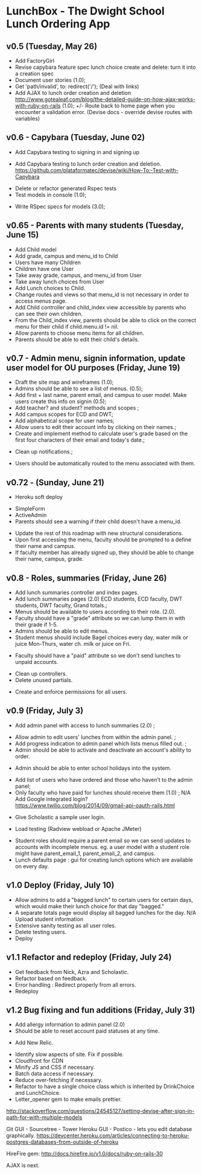 # LunchBox - The Dwight School Lunch Ordering App 

## v0.5 (Tuesday, May 26)

- Add FactoryGirl 
- Revise capybara feature spec lunch choice create and delete: turn it into a creation spec
- Document user stories (1.0);
- Get 'path/invalid', to: redirect('/'); (Deal with links)
- Add AJAX to lunch order creation and deletion  http://www.gotealeaf.com/blog/the-detailed-guide-on-how-ajax-works-with-ruby-on-rails (1.0);
+/- Route back to home page when you encounter a validation error. (Devise docs - override devise routes with variables)

## v0.6 - Capybara (Tuesday, June 02)

- Add Capybara testing to signing in and signing up
* Add Capybara testing to lunch order creation and deletion. https://github.com/plataformatec/devise/wiki/How-To:-Test-with-Capybara
- Delete or refactor generated Rspec tests 
- Test models in console (1.0);
* Write RSpec specs for models (3.0);

## v0.65 - Parents with many students (Tuesday, June 15)
- Add Child model 
- Add grade, campus and menu_id to Child 
- Users have many Children
- Children have one User 
- Take away grade, campus, and menu_id from User
- Take away lunch choices from User
- Add Lunch choices to Child. 
- Change routes and views so that menu_id is not necessary in order to access menus page. 
- Add Child controller and child_index view accessible by parents who can see their own children. 
- From the Child_index view, parents should be able to click on the correct menu for their child if child.menu.id != nil.  
- Allow parents to choose menu items for all children. 
- Parents should be able to edit their child's details. 

## v0.7 - Admin menu, signin information, update user model for OU purposes (Friday, June 19)

- Draft the site map and wireframes (1.0);
- Admins should be able to see a list of menus. (0.5);
- Add first + last name, parent email, and campus to user model. Make users create this info on signin (0.5);
- Add teacher? and student? methods and scopes ;
- Add campus scopes for ECD and DWT; 
- Add alphabetical scope for user names; 
- Allow users to edit their account info by clicking on their names.;
- Create and implement method to calculate user's grade based on the first four characters of their email and today's date.;
* Clean up notifications.;
- Users should be automatically routed to the menu associated with them. 


## v0.72 - (Sunday, June 21)

- Heroku soft deploy 
* SimpleForm
* ActiveAdmin
* Parents should see a warning if their child doesn't have a menu_id. 
- Update the rest of this roadmap with new structural considerations.
- Upon first accessing the menu, faculty should be prompted to a define their name and campus. 
- If faculty member has already signed up, they should be able to change their name, campus, grade. 

## v0.8 - Roles, summaries (Friday, June 26)

- Add lunch summaries controller and index pages. 
- Add lunch summaries pages (2.0) ECD students, ECD faculty, DWT students, DWT faculty, Grand totals.; 
- Menus should be available to users according to their role. (2.0).
- Faculty should have a "grade" attribute so we can lump them in with their grade if 1-5. 
- Admins should be able to edit menus. 
- Student menus should include Bagel choices every day, water milk or juice Mon-Thurs, water ch. milk or juice on Fri.
* Faculty should have a "paid" attribute so we don't send lunches to unpaid accounts.
- Clean up controllers. 
- Delete unused partials. 
* Create and enforce permissions for all users. 


## v0.9 (Friday, July 3)

- Add admin panel with access to lunch summaries (2.0) ;
* Allow admin to edit users' lunches from within the admin panel. ;
* Add progress indication to admin panel which lists menus filled out. ;
* Admin should be able to activate and deactivate an account's ability to order. 
- Admin should be able to enter school holidays into the system.  
* Add list of users who have ordered and those who haven’t to the admin panel;
* Only faculty who have paid for lunches should receive them (1.0) ;
N/A Add Google integrated login? https://www.twilio.com/blog/2014/09/gmail-api-oauth-rails.html
- Give Scholastic a sample user login. 
* Load testing (Radview webload or Apache JMeter)
- Student roles should require a parent email so we can send updates to accounts with incomplete menus.
eg. a user model with a student role might have parent_email_1, parent_email_2, and campus.  
- Lunch defaults page : gui for creating lunch options which are available on every day.



## v1.0 Deploy (Friday, July 10)

* Allow admins to add a "bagged lunch" to certain users for certain days, which would make their lunch choice for that day "bagged." 
* A separate totals page would display all bagged lunches for the day. 
N/A Upload student information
* Extensive sanity testing as all user roles.
* Delete testing users.  
* Deploy 

## v1.1 Refactor and redeploy (Friday, July 24)

* Get feedback from Nick, Azra and Scholastic. 
* Refactor based on feedback.
* Error handling : Redirect properly from all errors. 
* Redeploy  

## v1.2 Bug fixing and fun additions (Friday, July 31)

* Add allergy information to admin panel (2.0) 
* Should be able to reset account paid statuses at any time.
- Add New Relic. 
* Identify slow aspects of site. Fix if possible. 
* Cloudfront for CDN
* Minify JS and CSS if necessary. 
* Batch data access if necessary. 
* Reduce over-fetching if necessary. 
* Refactor to have a single choice class which is inherited by DrinkChoice and LunchChoice. 
* Letter_opener gem to make emails prettier. 


http://stackoverflow.com/questions/24545127/setting-devise-after-sign-in-path-for-with-multiple-models

Git GUI - Sourcetree - Tower 
Heroku GUI - Postico - lets you edit database graphically. 
https://devcenter.heroku.com/articles/connecting-to-heroku-postgres-databases-from-outside-of-heroku

HireFire gem: http://docs.hirefire.io/v1.0/docs/ruby-on-rails-30

AJAX is next. 


